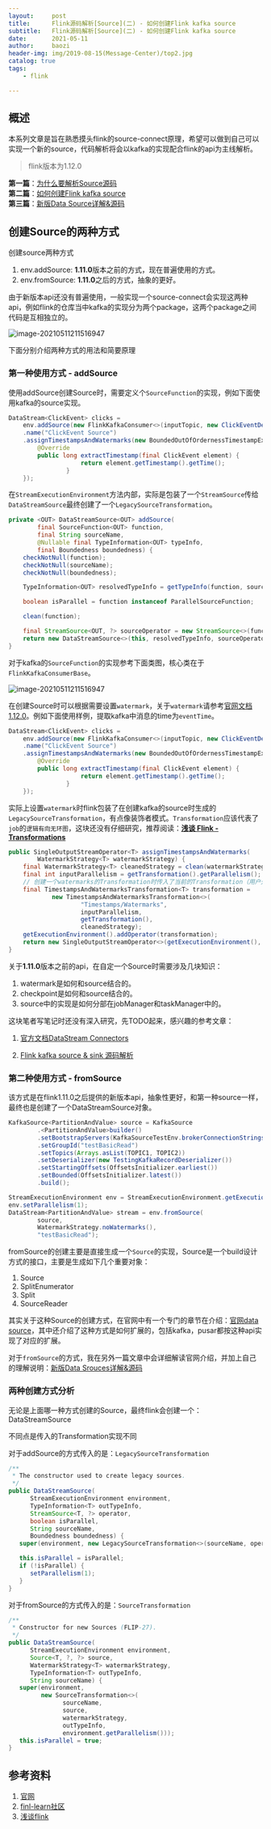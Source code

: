 ```yaml
---
layout:     post
title:      Flink源码解析[Source](二) - 如何创建Flink kafka source
subtitle:   Flink源码解析[Source](二) - 如何创建Flink kafka source
date:       2021-05-11
author:     baozi
header-img: img/2019-08-15(Message-Center)/top2.jpg
catalog: true 						
tags:								
    - flink

---
```


## 概述

本系列文章是旨在熟悉摸头flink的source-connect原理，希望可以做到自己可以实现一个新的source，代码解析将会以kafka的实现配合flink的api为主线解析。

>  flink版本为1.12.0

**第一篇**：[为什么要解析Source源码](https://shibd.github.io/2021/05/07/flink-source-1/)<br>
**第二篇**：[如何创建Flink kafka source](https://shibd.github.io/2021/05/11/flink-source-2/)<br>
**第三篇**：[新版Data Source详解&源码](https://shibd.github.io/2021/05/14/flink-source-3/)<br>



## 创建Source的两种方式

创建source两种方式

1. env.addSource: **1.11.0**版本之前的方式，现在普遍使用的方式。
2. env.fromSource: **1.11.0**之后的方式，抽象的更好。

由于新版本api还没有普遍使用，一般实现一个source-connect会实现这两种api，例如flink的仓库当中kafka的实现分为两个package，这两个package之间代码是互相独立的。

![image-20210511211516947](/img/2021-flink-source/001.png)

下面分别介绍两种方式的用法和简要原理

### 第一种使用方式 - addSource

使用addSource创建Source时，需要定义个`SourceFunction`的实现，例如下面使用kafka的source实现。

```java
DataStream<ClickEvent> clicks =
	env.addSource(new FlinkKafkaConsumer<>(inputTopic, new ClickEventDeserializationSchema(), kafkaProps))
	.name("ClickEvent Source")
	.assignTimestampsAndWatermarks(new BoundedOutOfOrdernessTimestampExtractor<ClickEvent>(Time.of(200, TimeUnit.MILLISECONDS)) {
		@Override
		public long extractTimestamp(final ClickEvent element) {
					return element.getTimestamp().getTime();
				}
	});
```

在`StreamExecutionEnvironment`方法内部，实际是包装了一个`StreamSource`传给`DataStreamSource`最终创建了一个`LegacySourceTransformation`。

```java
private <OUT> DataStreamSource<OUT> addSource(
		final SourceFunction<OUT> function,
		final String sourceName,
		@Nullable final TypeInformation<OUT> typeInfo,
		final Boundedness boundedness) {
	checkNotNull(function);
	checkNotNull(sourceName);
	checkNotNull(boundedness);

	TypeInformation<OUT> resolvedTypeInfo = getTypeInfo(function, sourceName, SourceFunction.class, typeInfo);

	boolean isParallel = function instanceof ParallelSourceFunction;

	clean(function);

	final StreamSource<OUT, ?> sourceOperator = new StreamSource<>(function);
	return new DataStreamSource<>(this, resolvedTypeInfo, sourceOperator, isParallel, sourceName, boundedness);
}
```

对于kafka的`SourceFunction`的实现参考下面类图，核心类在于`FlinkKafkaConsumerBase`。

![image-20210511211516947](/img/2021-flink-source/002.png)

在创建Source时可以根据需要设置`watermark`，关于`watermark`请参考[官网文档1.12.0](https://ci.apache.org/projects/flink/flink-docs-release-1.12/dev/event_timestamps_watermarks.html)。例如下面使用样例，提取kafka中消息的time为`eventTime`。

```java
DataStream<ClickEvent> clicks =
	env.addSource(new FlinkKafkaConsumer<>(inputTopic, new ClickEventDeserializationSchema(), kafkaProps))
	.name("ClickEvent Source")
	.assignTimestampsAndWatermarks(new BoundedOutOfOrdernessTimestampExtractor<ClickEvent>(Time.of(200, TimeUnit.MILLISECONDS)) {
		@Override
		public long extractTimestamp(final ClickEvent element) {
					return element.getTimestamp().getTime();
				}
	});
```

实际上设置`watermark`时flink包装了在创建kafka的source时生成的``LegacySourceTransformation``，有点像装饰者模式。`Transformation`应该代表了`job`的`逻辑有向无环图`，这块还没有仔细研究，推荐阅读：[**浅谈 Flink - Transformations**](https://izualzhy.cn/flink-source-transformations)

```java
public SingleOutputStreamOperator<T> assignTimestampsAndWatermarks(
		WatermarkStrategy<T> watermarkStrategy) {
	final WatermarkStrategy<T> cleanedStrategy = clean(watermarkStrategy);
	final int inputParallelism = getTransformation().getParallelism();
	// 创建一个watermarks的Transformation时传入了当前的Transformation（用户处理kafka消息的）
	final TimestampsAndWatermarksTransformation<T> transformation =
			new TimestampsAndWatermarksTransformation<>(
					"Timestamps/Watermarks",
					inputParallelism,
					getTransformation(),
					cleanedStrategy);
	getExecutionEnvironment().addOperator(transformation);
	return new SingleOutputStreamOperator<>(getExecutionEnvironment(), transformation);
}
```

关于**1.11.0**版本之前的api，在自定一个Source时需要涉及几块知识：

1. watermark是如何和source结合的。
2. checkpoint是如何和source结合的。
3. source中的实现是如何分部在jobManager和taskManager中的。

这块笔者写笔记时还没有深入研究，先TODO起来，感兴趣的参考文章：

1. [官方文档DataStream Connectors](https://ci.apache.org/projects/flink/flink-docs-release-1.12/dev/connectors/)

2. [Flink kafka source & sink 源码解析](https://flink-learning.org.cn/developers/flink-kafka-source-sink-source-analysis/)



### 第二种使用方式 - fromSource

该方式是在flink1.11.0之后提供的新版本api，抽象性更好，和第一种source一样，最终也是创建了一个DataStreamSource对象。

```java
KafkaSource<PartitionAndValue> source = KafkaSource
		.<PartitionAndValue>builder()
		.setBootstrapServers(KafkaSourceTestEnv.brokerConnectionStrings)
		.setGroupId("testBasicRead")
		.setTopics(Arrays.asList(TOPIC1, TOPIC2))
		.setDeserializer(new TestingKafkaRecordDeserializer())
		.setStartingOffsets(OffsetsInitializer.earliest())
		.setBounded(OffsetsInitializer.latest())
		.build();

StreamExecutionEnvironment env = StreamExecutionEnvironment.getExecutionEnvironment();
env.setParallelism(1);
DataStream<PartitionAndValue> stream = env.fromSource(
		source,
		WatermarkStrategy.noWatermarks(),
		"testBasicRead");
```



fromSource的创建主要是直接生成一个`Source`的实现，Source是一个build设计方式的接口，主要是生成如下几个重要对象：

1. Source
2. SplitEnumerator
3. Split
4. SourceReader

其实关于这种Source的创建方式，在官网中有一个专门的章节在介绍：[官网data source](https://ci.apache.org/projects/flink/flink-docs-release-1.12/zh/dev/stream/sources.html)，其中还介绍了这种方式是如何扩展的，包括kafka，pusar都按这种api实现了对应的扩展。



对于`fromSource`的方式，我在另外一篇文章中会详细解读官网介绍，并加上自己的理解说明：[新版Data Srouces详解&源码](https://shibd.github.io/2021/05/15/flink-source-3/)<br>



### 两种创建方式分析

无论是上面哪一种方式创建的Source，最终flink会创建一个：DataStreamSource

不同点是传入的Transformation实现不同

对于addSource的方式传入的是：`LegacySourceTransformation`

```java
/**
 * The constructor used to create legacy sources.
 */
public DataStreamSource(
      StreamExecutionEnvironment environment,
      TypeInformation<T> outTypeInfo,
      StreamSource<T, ?> operator,
      boolean isParallel,
      String sourceName,
      Boundedness boundedness) {
   super(environment, new LegacySourceTransformation<>(sourceName, operator, outTypeInfo, environment.getParallelism(), boundedness));

   this.isParallel = isParallel;
   if (!isParallel) {
      setParallelism(1);
   }
}
```



对于fromSource的方式传入的是：`SourceTransformation`

```java
/**
 * Constructor for new Sources (FLIP-27).
 */
public DataStreamSource(
      StreamExecutionEnvironment environment,
      Source<T, ?, ?> source,
      WatermarkStrategy<T> watermarkStrategy,
      TypeInformation<T> outTypeInfo,
      String sourceName) {
   super(environment,
         new SourceTransformation<>(
               sourceName,
               source,
               watermarkStrategy,
               outTypeInfo,
               environment.getParallelism()));
   this.isParallel = true;
}
```



## 参考资料

1. [官网](https://ci.apache.org/projects/flink/flink-docs-release-1.12/dev/event_timestamps_watermarks.html)
2. [finl-learn社区](https://flink-learning.org.cn/developers/flink-kafka-source-sink-source-analysis/)
3. [浅谈flink](https://izualzhy.cn/flink-source-transformations)

